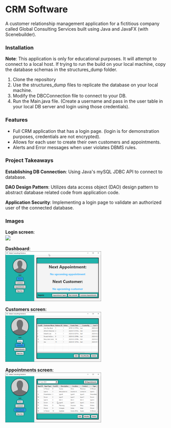 # CRM Software
A customer relationship management application for a fictitious company called Global Consulting Services built using Java and JavaFX (with Scenebuilder).

### Installation
**Note**: This application is only for educational purposes.  It will attempt to connect to a local host.
 If trying to run the build on your local machine, copy the database schemas in the structures_dump
 folder.
 1. Clone the repository
 2. Use the structures_dump files to replicate the database on your local machine.
 3. Modify the DBCConnection file to connect to your DB.
 4. Run the Main.java file. (Create a username and pass in the user table in your local DB server and login using those credentials).

 ### Features
 * Full CRM application that has a login page. (login is for demonstration purposes, credentials are not encrypted).
 * Allows for each user to create their own customers and appointments.
 * Alerts and Error messages when user violates DBMS rules.

### Project Takeaways
**Establishing DB Connection**: Using Java's mySQL JDBC API to connect to database.

**DAO Design Pattern**: Utilizes data access object (DAO) design pattern to abstract database related code from
application code.

**Application Security**: Implementing a login page to validate an authorized user of the connected database.

### Images
**Login screen**:<br>
<img src="app_screeshots/GCSlogin.png" width=300 align=center>
<br><br>
**Dashboard**:<br>
<img src="app_screenshots/GCSmain.png" width=300 align=center>
<br><br>
**Customers screen**:<br>
<img src="app_screenshots/GCScustomers.png" width=300 align=center>
<br><br>
**Appointments screen**:<br>
<img src="app_screenshots/GCSappointments.png" width=300 align=center>

